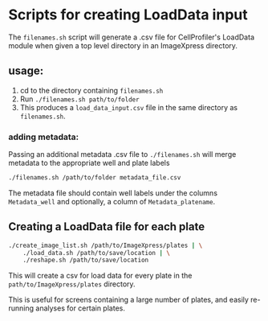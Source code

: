 # Scripts for creating LoadData input

The `filenames.sh` script will generate a .csv file for CellProfiler's LoadData module when given a top level directory in an ImageXpress directory.

## usage:

1. cd to the directory containing `filenames.sh`
2. Run `./filenames.sh path/to/folder`
3. This produces a `load_data_input.csv` file in the same directory as `filenames.sh`.

### adding metadata:

Passing an additional metadata .csv file to `./filenames.sh` will merge metadata to the appropriate well and plate labels

```bash
./filenames.sh /path/to/folder metadata_file.csv
```

The metadata file should contain well labels under the columns `Metadata_well` and optionally, a column of `Metadata_platename`.


## Creating a LoadData file for each plate
```bash
./create_image_list.sh /path/to/ImageXpress/plates | \
    ./load_data.sh /path/to/save/location | \
    ./reshape.sh /path/to/save/location
```

This will create a csv for load data for every plate in the `path/to/ImageXpress/plates` directory.

This is useful for screens containing a large number of plates, and easily re-running analyses for certain plates.